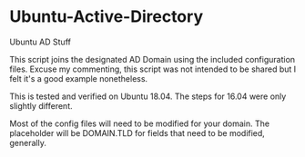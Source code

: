 # Ubuntu-Active-Directory
Ubuntu AD Stuff

This script joins the designated AD Domain using the included configuration files. Excuse my commenting, this script was not intended to be shared but I felt it's a good example nonetheless.

This is tested and verified on Ubuntu 18.04. The steps for 16.04 were only slightly different.

Most of the config files will need to be modified for your domain. 
The placeholder will be DOMAIN.TLD for fields that need to be modified, generally.
